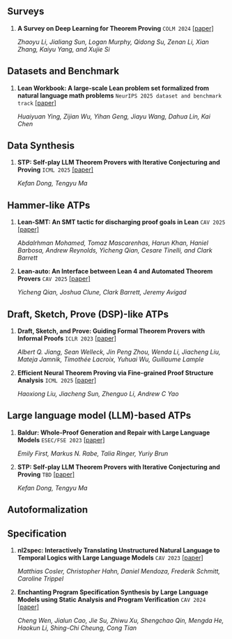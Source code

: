 ## Surveys

1. **A Survey on Deep Learning for Theorem Proving** `COLM 2024` [[paper]](https://arxiv.org/pdf/2404.09939)

   *Zhaoyu Li, Jialiang Sun, Logan Murphy, Qidong Su, Zenan Li, Xian Zhang, Kaiyu Yang, and Xujie Si* 



## Datasets and Benchmark
1. **Lean Workbook: A large-scale Lean problem set formalized from natural language math problems** `NeurIPS 2025 dataset and benchmark track` [[paper]](https://arxiv.org/abs/2406.03847)
  
   *Huaiyuan Ying, Zijian Wu, Yihan Geng, Jiayu Wang, Dahua Lin, Kai Chen*

## Data Synthesis
1. **STP: Self-play LLM Theorem Provers with Iterative Conjecturing and Proving**
`ICML 2025` [[paper]](https://arxiv.org/abs/2502.00212)

   *Kefan Dong, Tengyu Ma*


## Hammer-like ATPs
1. **Lean-SMT: An SMT tactic for discharging proof goals in Lean** `CAV 2025` [[paper]](https://arxiv.org/abs/2505.15796)

   *Abdalrhman Mohamed, Tomaz Mascarenhas, Harun Khan, Haniel Barbosa, Andrew Reynolds, Yicheng Qian, Cesare Tinelli, and Clark Barrett*

2. **Lean-auto: An Interface between Lean 4 and Automated Theorem Provers** `CAV 2025` [[paper]](https://arxiv.org/abs/2505.14929)

   *Yicheng Qian, Joshua Clune, Clark Barrett, Jeremy Avigad*

## Draft, Sketch, Prove (DSP)-like ATPs

1. **Draft, Sketch, and Prove: Guiding Formal Theorem Provers with Informal Proofs** `ICLR 2023` [[paper]](https://arxiv.org/abs/2210.12283)

   *Albert Q. Jiang, Sean Welleck, Jin Peng Zhou, Wenda Li, Jiacheng Liu, Mateja Jamnik, Timothée Lacroix, Yuhuai Wu, Guillaume Lample*


2. **Efficient Neural Theorem Proving via Fine-grained Proof Structure Analysis** `ICML 2025` [[paper]](https://arxiv.org/abs/2501.18310)

   *Haoxiong Liu, Jiacheng Sun, Zhenguo Li, Andrew C Yao*

## Large language model (LLM)-based ATPs

1. **Baldur: Whole-Proof Generation and Repair with Large Language Models** `ESEC/FSE 2023` [[paper]](https://arxiv.org/abs/2303.04910)

   *Emily First, Markus N. Rabe, Talia Ringer, Yuriy Brun*

2. **STP: Self-play LLM Theorem Provers with Iterative Conjecturing and Proving** `TBD` [[paper]](https://arxiv.org/abs/2502.00212)

   *Kefan Dong, Tengyu Ma*

## Autoformalization


## Specification

1. **nl2spec: Interactively Translating Unstructured Natural Language to Temporal Logics with Large Language Models** `CAV 2023` [[paper]](https://arxiv.org/abs/2303.04864)

   *Matthias Cosler, Christopher Hahn, Daniel Mendoza, Frederik Schmitt, Caroline Trippel*

2. **Enchanting Program Specification Synthesis by Large Language Models using Static Analysis and Program Verification** `CAV 2024` [[paper]](https://arxiv.org/abs/2404.00762)

   *Cheng Wen, Jialun Cao, Jie Su, Zhiwu Xu, Shengchao Qin, Mengda He, Haokun Li, Shing-Chi Cheung, Cong Tian*